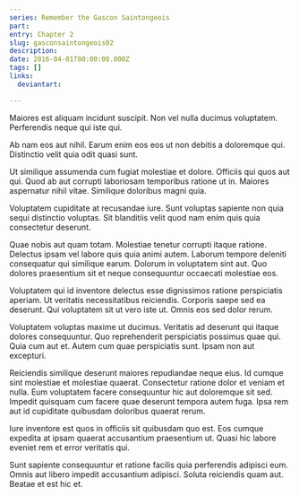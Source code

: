```yaml
---
series: Remember the Gascon Saintongeois
part:
entry: Chapter 2
slug: gasconsaintongeois02
description:
date: 2016-04-01T00:00:00.000Z
tags: []
links:
  deviantart:

---
```


Maiores est aliquam incidunt suscipit. Non vel nulla ducimus voluptatem. Perferendis neque qui iste qui.

Ab nam eos aut nihil. Earum enim eos eos ut non debitis a doloremque qui. Distinctio velit quia odit quasi sunt.

Ut similique assumenda cum fugiat molestiae et dolore. Officiis qui quos aut qui. Quod ab aut corrupti laboriosam temporibus ratione ut in. Maiores aspernatur nihil vitae. Similique doloribus magni quia.

Voluptatem cupiditate at recusandae iure. Sunt voluptas sapiente non quia sequi distinctio voluptas. Sit blanditiis velit quod nam enim quis quia consectetur deserunt.

Quae nobis aut quam totam. Molestiae tenetur corrupti itaque ratione. Delectus ipsam vel labore quis quia animi autem. Laborum tempore deleniti consequatur qui similique earum. Dolorum in voluptatem sint aut. Quo dolores praesentium sit et neque consequuntur occaecati molestiae eos.

Voluptatem qui id inventore delectus esse dignissimos ratione perspiciatis aperiam. Ut veritatis necessitatibus reiciendis. Corporis saepe sed ea deserunt. Qui voluptatem sit ut vero iste ut. Omnis eos sed dolor rerum.

Voluptatem voluptas maxime ut ducimus. Veritatis ad deserunt qui itaque dolores consequuntur. Quo reprehenderit perspiciatis possimus quae qui. Quia cum aut et. Autem cum quae perspiciatis sunt. Ipsam non aut excepturi.

Reiciendis similique deserunt maiores repudiandae neque eius. Id cumque sint molestiae et molestiae quaerat. Consectetur ratione dolor et veniam et nulla. Eum voluptatem facere consequuntur hic aut doloremque sit sed. Impedit quisquam cum facere quae deserunt tempora autem fuga. Ipsa rem aut id cupiditate quibusdam doloribus quaerat rerum.

Iure inventore est quos in officiis sit quibusdam quo est. Eos cumque expedita at ipsam quaerat accusantium praesentium ut. Quasi hic labore eveniet rem et error veritatis qui.

Sunt sapiente consequuntur et ratione facilis quia perferendis adipisci eum. Omnis aut libero impedit accusantium adipisci. Soluta reiciendis quam aut. Beatae et est hic et.
